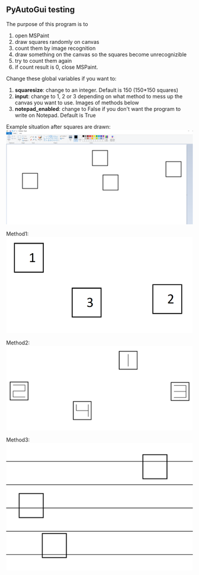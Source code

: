## PyAutoGui testing

The purpose of this program is to 
1. open MSPaint 
2. draw squares randomly on canvas 
3. count them by image recognition 
4. draw something on the canvas so the squares become unrecognizible 
5. try to count them again 
6. if count result is 0, close MSPaint. 

Change these global variables if you want to:

1. **squaresize**: change to an integer. Default is 150 (150*150 squares)
2. **input**: change to 1, 2 or 3 depending on what method to mess up the canvas you want to use. Images of methods below
3. **notepad_enabled**: change to False if you don't want the program to write on Notepad. Default is True

Example situation after squares are drawn: ![squaresdrawn](exampleimages/squaresdrawn.png) 

Method1: ![method1](exampleimages/method1example.png) 

Method2: ![method2](exampleimages/method2example.png) 

Method3: ![method3](exampleimages/method3example.png)